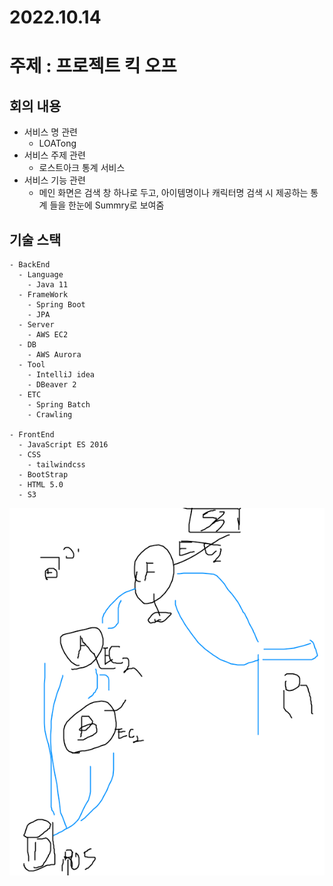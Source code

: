 

# 2022.10.14


# 주제 : 프로젝트 킥 오프

## 회의 내용

  - 서비스 명 관련
    - LOATong
  - 서비스 주제 관련
    - 로스트아크 통계 서비스
  - 서비스 기능 관련
    - 메인 화면은 검색 창 하나로 두고, 아이템명이나 캐릭터명 검색 시 제공하는 통계 들을 한눈에 Summry로 보여줌
  
  ## 기술 스택
    - BackEnd
      - Language
        - Java 11
      - FrameWork
        - Spring Boot
        - JPA
      - Server
        - AWS EC2
      - DB
        - AWS Aurora
      - Tool
        - IntelliJ idea
        - DBeaver 2
      - ETC
        - Spring Batch
        - Crawling

    - FrontEnd
      - JavaScript ES 2016
      - CSS
        - tailwindcss
      - BootStrap
      - HTML 5.0
      - S3

![img.png](ServerStructureSketch.png)